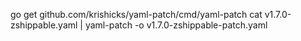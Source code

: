 go get github.com/krishicks/yaml-patch/cmd/yaml-patch
cat v1.7.0-zshippable.yaml | yaml-patch -o v1.7.0-zshippable-patch.yaml